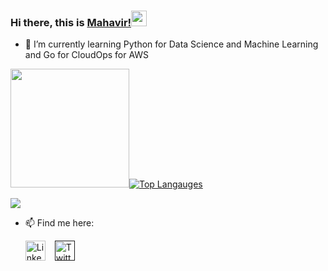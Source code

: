 ### Hi there, this is [Mahavir!](https://github.com/mveer1/)<img src="https://media.giphy.com/media/hvRJCLFzcasrR4ia7z/giphy.gif" width="25px">

<!--
**mveer1/mveer1** is a ✨ _special_ ✨ repository because its `README.md` (this file) appears on your GitHub profile.

Here are some ideas to get you started:

- 🔭 I’m currently working on ...

- 👯 I’m looking to collaborate on ...
- 🤔 I’m looking for help with ...
- 💬 Ask me about ...
- 📫 How to reach me: ...
- 😄 Pronouns: ...
- ⚡ Fun fact: ...
-->
- 🌱 I’m currently learning Python for Data Science and Machine Learning and Go for CloudOps for AWS

<img height="190em" src="https://github-readme-stats.vercel.app/api?username=mveer1&show_icons=true&theme=tokyonight&hide_border=true&count_private=true&include_all_commits=true" />[![Top Langauges](https://github-readme-stats.vercel.app/api/top-langs/?username=mveer1&layout=compact&langs_count=5&theme=tokyonight&hide_border=true)](https://github.com/anuraghazra/github-readme-stats) 

![](https://komarev.com/ghpvc/?username=mveer1&color=blue&style=plastic&label=Profile+visits)
<!--
![visitors](https://visitor-badge.glitch.me/badge?page_id=${mveer1}.${mveer1})
-->
- 📫 Find me here:  <p align="left">
  <a href="www.linkedin.com/in/mahavir01"><img alt="LinkedIn" title="LinkedIn" height="32" width="32" src="https://raw.githubusercontent.com/peterthehan/peterthehan/master/assets/linkedin.svg"></a> &ensp;
  <a href=""><img alt="Twitter" title="Twitter" height="32" width="32" src="https://raw.githubusercontent.com/peterthehan/peterthehan/master/assets/twitter.svg"></a>
</p>
